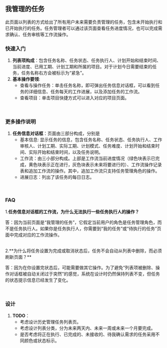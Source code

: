 ## 我管理的任务
此页面以列表的方式给出了所有用户未来需要负责管理的任务，包含未开始执行和已开始执行的任务。任务管理者可以通过该页面查看任务进度情况，也可以完成需求确认、任务审核等工作流操作。

### 快速入门
1. **列表项构成**：包含任务名称、任务状态、任务执行人、计划开始和结束时间、当前进度、已用工期、计划工期和所属的项目。对于计划今日需要结束的任务，任务名称右方会被标示为“紧急”。
2. **基本操作要领**: 
	* 查看与操作任务：单击任务名称，即可弹出任务信息对话框，可以看到任务的详细信息、任务每天的工作进展，以及添加任务的工作流。
	* 查看项目：单击项目快捷方式可以进入对应的项目页面。

<br/>

### 更多操作说明
1. **任务信息对话框**：页面由三部分构成，分别是
	* 基本信息: 显示任务的信息，包含任务名称、任务状态、任务执行人、工作审核人、计划工期、实际工期、计划模式、任务难度、计划开始和结束时间、实际开始和结束时间，以及任务说明。
	* 工作流：由三小部分构成。上部是工作流当前进度情况（绿色块表示已完成，黄色块表示正在进行，灰色块表示未来将要进行的）、工作流操作记录表和追加工作流的操作。其中，追加工作流只支持任务管理角色的操作。
	* 进展日志：列出了该任务的每日日志。

<br/>

### FAQ
1.**任务信息对话框的工作流，为什么无法执行一些任务执行人的操作？**

答：因为当前页面是“我管理的任务”，它假定当前用户的角色是任务管理角色，而不是任务执行人。如果你是任务执行人，你需要到“我的任务”或“待执行的任务”页面中完成对应的工作流操作。

<br/>
2.**为什么将任务设置为完成或取消状态后，任务不会自动从列表中删除，而必须刷新页面？**

答：因为在你设置完状态后，可能需要做其它操作。为了避免“列表项被删除、操作对话框被自动关闭过于突然”的感觉，系统在设计时仍然保持列表不变，但任务的状态提示信息已经发生了变化。

<br/>

### 设计
1. **TODO**：
	* 考虑设计历史管理任务列表页。
	* 考虑设计列表分类，分为未来两天内、未来一周或未来一个月要完成。
	* 是否考虑将正在执行、已完成的、未接收的、待我确认需求的任务采用不同颜色或状态标示。

